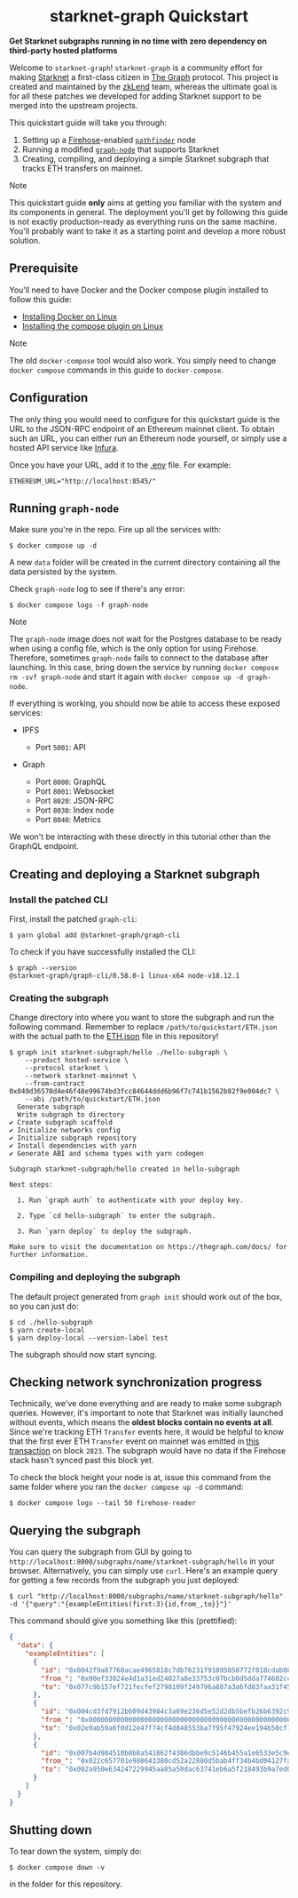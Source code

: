 <p align="center">
  <h1 align="center">starknet-graph Quickstart</h1>
</p>

**Get Starknet subgraphs running in no time with zero dependency on third-party hosted platforms**

Welcome to `starknet-graph`! `starknet-graph` is a community effort for making [Starknet](https://starknet.io/) a first-class citizen in [The Graph](https://thegraph.com/) protocol. This project is created and maintained by the [zkLend](https://zklend.com/) team, whereas the ultimate goal is for all these patches we developed for adding Starknet support to be merged into the upstream projects.

This quickstart guide will take you through:

1. Setting up a [Firehose](https://firehose.streamingfast.io/)-enabled [`pathfinder`](https://github.com/starknet-graph/pathfinder) node
2. Running a modified [`graph-node`](https://github.com/starknet-graph/graph-node) that supports Starknet
3. Creating, compiling, and deploying a simple Starknet subgraph that tracks ETH transfers on mainnet.

> [!NOTE]
>
> This quickstart guide **only** aims at getting you familiar with the system and its components in general. The deployment you'll get by following this guide is not exactly production-ready as everything runs on the same machine. You'll probably want to take it as a starting point and develop a more robust solution.

## Prerequisite

You'll need to have Docker and the Docker compose plugin installed to follow this guide:

- [Installing Docker on Linux](https://docs.docker.com/engine/install/ubuntu/)
- [Installing the compose plugin on Linux](https://docs.docker.com/compose/install/linux/)

> [!NOTE]
>
> The old `docker-compose` tool would also work. You simply need to change `docker compose` commands in this guide to `docker-compose`.

## Configuration

The only thing you would need to configure for this quickstart guide is the URL to the JSON-RPC endpoint of an Ethereum mainnet client. To obtain such an URL, you can either run an Ethereum node yourself, or simply use a hosted API service like [Infura](https://infura.io/).

Once you have your URL, add it to the [.env](./.env) file. For example:

```env
ETHEREUM_URL="http://localhost:8545/"
```

## Running `graph-node`

Make sure you're in the repo. Fire up all the services with:

```console
$ docker compose up -d
```

A new `data` folder will be created in the current directory containing all the data persisted by the system.

Check `graph-node` log to see if there's any error:

```console
$ docker compose logs -f graph-node
```

> [!NOTE]
>
> The `graph-node` image does not wait for the Postgres database to be ready when using a config file, which is the only option for using Firehose. Therefore, sometimes `graph-node` fails to connect to the database after launching. In this case, bring down the service by running `docker compose rm -svf graph-node` and start it again with `docker compose up -d graph-node`.

If everything is working, you should now be able to access these exposed services:

- IPFS

  - Port `5001`: API

- Graph

  - Port `8000`: GraphQL
  - Port `8001`: Websocket
  - Port `8020`: JSON-RPC
  - Port `8030`: Index node
  - Port `8040`: Metrics

We won't be interacting with these directly in this tutorial other than the GraphQL endpoint.

## Creating and deploying a Starknet subgraph

### Install the patched CLI

First, install the patched `graph-cli`:

```console
$ yarn global add @starknet-graph/graph-cli
```

To check if you have successfully installed the CLI:

```console
$ graph --version
@starknet-graph/graph-cli/0.58.0-1 linux-x64 node-v18.12.1
```

### Creating the subgraph

Change directory into where you want to store the subgraph and run the following command. Remember to replace `/path/to/quickstart/ETH.json` with the actual path to the [ETH.json](./ETH.json) file in this repository!

```console
$ graph init starknet-subgraph/hello ./hello-subgraph \
    --product hosted-service \
    --protocol starknet \
    --network starknet-mainnet \
    --from-contract 0x049d36570d4e46f48e99674bd3fcc84644ddd6b96f7c741b1562b82f9e004dc7 \
    --abi /path/to/quickstart/ETH.json
  Generate subgraph
  Write subgraph to directory
✔ Create subgraph scaffold
✔ Initialize networks config
✔ Initialize subgraph repository
✔ Install dependencies with yarn
✔ Generate ABI and schema types with yarn codegen

Subgraph starknet-subgraph/hello created in hello-subgraph

Next steps:

  1. Run `graph auth` to authenticate with your deploy key.

  2. Type `cd hello-subgraph` to enter the subgraph.

  3. Run `yarn deploy` to deploy the subgraph.

Make sure to visit the documentation on https://thegraph.com/docs/ for further information.
```

### Compiling and deploying the subgraph

The default project generated from `graph init` should work out of the box, so you can just do:

```console
$ cd ./hello-subgraph
$ yarn create-local
$ yarn deploy-local --version-label test
```

The subgraph should now start syncing.

## Checking network synchronization progress

Technically, we've done everything and are ready to make some subgraph queries. However, it's important to note that Starknet was initially launched without events, which means the **oldest blocks contain no events at all**. Since we're tracking ETH `Transfer` events here, it would be helpful to know that the first ever ETH `Transfer` event on mainnet was emitted in [this transaction](https://starkscan.co/tx/0x0243bacc2ad29c19d3c1819888012c5e16a8af2ed0e4783c1bef5b09ec91e6c1) on block `2823`. The subgraph would have no data if the Firehose stack hasn't synced past this block yet.

To check the block height your node is at, issue this command from the same folder where you ran the `docker compose up -d` command:

```console
$ docker compose logs --tail 50 firehose-reader
```

## Querying the subgraph

You can query the subgraph from GUI by going to `http://localhost:8000/subgraphs/name/starknet-subgraph/hello` in your browser. Alternatively, you can simply use `curl`. Here's an example query for getting a few records from the subgraph you just deployed:

```console
$ curl "http://localhost:8000/subgraphs/name/starknet-subgraph/hello" -d '{"query":"{exampleEntities(first:3){id,from_,to}}"}'
```

This command should give you something like this (prettified):

```json
{
  "data": {
    "exampleEntities": [
      {
        "id": "0x0042f9a87760acae4965818c7db76231f91095050772f818cdab800813209424",
        "from_": "0x00ef33024e4d1a31ed24027a8e33753c07bcb0d5dda774602cc9254a3d2fd370",
        "to": "0x077c9b157ef721fecfef2798109f249796a887a3a6fd83faa31f4579b6f3c232"
      },
      {
        "id": "0x004cd3fd7912b609d43984c3a69e236d5e52d2db5befb26b6392c9affe963ba4",
        "from_": "0x0000000000000000000000000000000000000000000000000000000000000000",
        "to": "0x02e9ab59a6f0d12e47f74cf4d848553ba7f95f47924ee194b50cf1984aa6c52c"
      },
      {
        "id": "0x007b4d984510b8b8a541862f4386dbbe9c5146b455a1e6533e5c9e69a4168269",
        "from_": "0x022c657701e980643380cd52a22880d5bab4ff34b4bd04127faee85bb5ec6e8d",
        "to": "0x002a950e634247229945aa85a50dac63741eb6a5f218493b9a7ed06e37730ca1"
      }
    ]
  }
}
```

## Shutting down

To tear down the system, simply do:

```console
$ docker compose down -v
```

in the folder for this repository.

